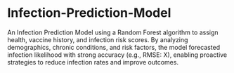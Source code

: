 # Infection-Prediction-Model
An Infection Prediction Model using a Random Forest algorithm to assign health, vaccine history, and infection risk scores. By analyzing demographics, chronic conditions, and risk factors, the model forecasted infection likelihood with strong accuracy (e.g., RMSE: X), enabling proactive strategies to reduce infection rates and improve outcomes.
